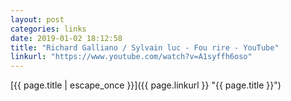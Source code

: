 ```yaml
---
layout: post
categories: links
date: 2019-01-02 18:12:58
title: "Richard Galliano / Sylvain luc - Fou rire - YouTube"
linkurl: "https://www.youtube.com/watch?v=A1syffh6oso"
---
```

[{{ page.title | escape_once }}]({{ page.linkurl }} "{{ page.title }}")
